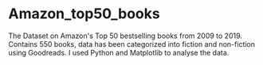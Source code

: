 # Amazon_top50_books

The Dataset on Amazon's Top 50 bestselling books from 2009 to 2019. Contains 550 books, data has been categorized into fiction and non-fiction using Goodreads.
I used Python and Matplotlib to analyse the data. 
